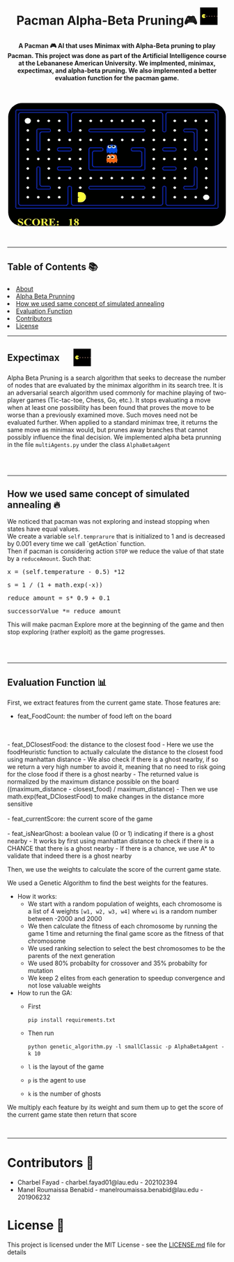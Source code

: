 <h1 align="center">Pacman Alpha-Beta Pruning🎮
    <img src="./gifs/200w.webp" width="40">
</h1>

<h4 align="center" id="about">
A Pacman  🎮 AI that uses Minimax with Alpha-Beta pruning to play Pacman. This project was done as part of the Artificial Intelligence course at the Lebananese American University.
We implmented, minimax, expectimax, and alpha-beta pruning. We also implemented a better evaluation function for the pacman game.
</h4>

<br>
<p align="center">
  <img src="./gifs/big.gif" alt="Animated gif pacman game" height="282px" width="500" style="border-radius:2rem">
</p>

<br>
<hr>
<h2 align="left">
Table of Contents 📚
<ul>
</h2>
<li><a href="#about">About</a></li>
<li><a href="#alphabeta">Alpha Beta Prunning</a></li>
<li><a href="#simulated-annealing">How we used same concept of simulated annealing</a></li>
<li><a href="#evaluation-function">Evaluation Function</a></li>
<li><a href="#contributors">Contributors</a></li>
<li><a href="#license">License</a></li>

<hr>
<h2 align="left" style="display:flex;align-items:center;justify-items:center;gap: 2rem" id="alphabeta">Expectimax
    <img src="./gifs/200w.webp" width="40">
</h2>
<p>
Alpha Beta Pruning is a search algorithm that seeks to decrease the number of nodes that are evaluated by the minimax algorithm in its search tree. It is an adversarial search algorithm used commonly for machine playing of two-player games (Tic-tac-toe, Chess, Go, etc.). It stops evaluating a move when at least one possibility has been found that proves the move to be worse than a previously examined move. Such moves need not be evaluated further. When applied to a standard minimax tree, it returns the same move as minimax would, but prunes away branches that cannot possibly influence the final decision.
 We implemented alpha beta prunning in the file <code>multiAgents.py</code> under the class <code>AlphaBetaAgent</code>
</p>

<br>
<br>
<hr>

<h2 align="left" id="simulated-annealing">
How we used same concept of simulated annealing 🔥
</h2>
<p>
We noticed that pacman was not exploring and instead stopping when states have equal values.
<br>
We create a variable <code>self.temprarure</code> that is initialized to 1 and is decreased by 0.001 every time we call `getAction` function.
<br>
Then if pacman is considering action <code>STOP</code> we reduce the value of that state by a <code>reduceAmount</code>. Such that:
<pre lang="python">
x = (self.temperature - 0.5) *12
</pre>
<pre lang="python">
s = 1 / (1 + math.exp(-x))
</pre>
<pre lang="python">
reduce_amount = s* 0.9 + 0.1
</pre>
<pre lang="python">
successorValue *= reduce_amount
</pre>

This will make pacman Explore more at the beginning of the game and then stop exploring (rather exploit) as the game progresses.
</p>

<br>
<br>
<hr>

<h2 align="left" id="evaluation-function">
Evaluation Function 📊
</h2>

<p>
First, we extract features from the current game state. Those features are:

- feat_FoodCount: the number of food left on the board
<br>
<br>
- feat_DClosestFood: the distance to the closest food
  - Here we use the foodHeuristic function to actually calculate the distance to the closest food using manhattan distance
  - We also check if there is a ghost nearby, if so we return a very high number to avoid it, meaning that no need to risk going for the close food if there is a ghost nearby
  - The returned value is normalized by the maximum distance possible on the board ((maximum_distance - closest_food) / maximum_distance)
  - Then we use math.exp(feat_DClosestFood) to make changes in the distance more sensitive
<br>
<br>
- feat_currentScore: the current score of the game
<br>
<br>
- feat_isNearGhost: a boolean value (0 or 1) indicating if there is a ghost nearby
  - It works by first using manhattan distance to check if there is a CHANCE that there is a ghost nearby
  - If there is a chance, we use A* to validate that indeed there is a ghost nearby

Then, we use the weights to calculate the score of the current game state.

We used a Genetic Algorithm to find the best weights for the features.

- How it works:
  - We start with a random population of weights, each chromosome is a list of 4 weights <code>[w1, w2, w3, w4]</code> where <code>wi</code> is a random number between -2000 and 2000
  - We then calculate the fitness of each chromosome by running the game 1 time and returning the final game score as the fitness of that chromosome
  - We used ranking selection to select the best chromosomes to be the parents of the next generation
  - We used 80% probabilty for crossover and 35% probabilty for mutation
  - We keep 2 elites from each generation to speedup convergence and not lose valuable weights
- How to run the GA:
  - First

        pip install requirements.txt

  - Then run

        python genetic_algorithm.py -l smallClassic -p AlphaBetaAgent -k 10

  - <code>l</code> is the layout of the game
  - <code>p</code> is the agent to use
  - <code>k</code> is the number of ghosts

We multiply each feature by its weight and sum them up to get the score of the current game state
then return that score
</p>

<br>
<hr>

<h1 id="contributors">Contributors 📖</h1>

<ul>
<li>Charbel Fayad - charbel.fayad01@lau.edu - 202102394</li>
<li>Manel Roumaissa Benabid - manelroumaissa.benabid@lau.edu - 201906232</li>
</ul>

<h1 id="license">License 📄</h1>

This project is licensed under the MIT License - see the <a href="MIT License">LICENSE.md</a> file for details

